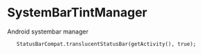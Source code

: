 # SystemBarTintManager
Android systembar manager


       StatusBarCompat.translucentStatusBar(getActivity(), true);

